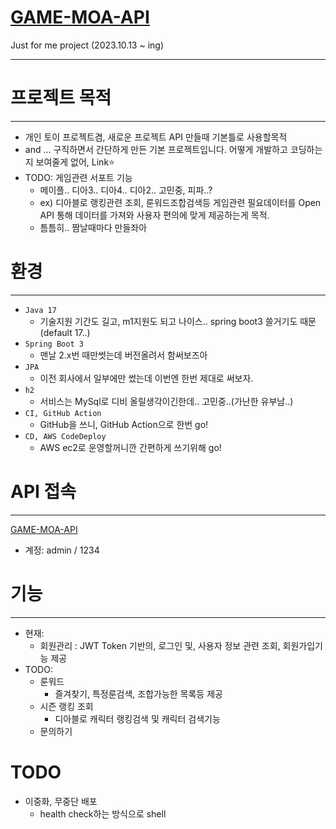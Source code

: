 # [GAME-MOA-API](http://ec2-52-79-151-30.ap-northeast-2.compute.amazonaws.com)
Just for me project (2023.10.13 ~ ing)
****

# 프로젝트 목적
****
- 개인 토이 프로젝트겸, 새로운 프로젝트 API 만들때 기본틀로 사용할목적
- and ... 구직하면서 간단하게 만든 기본 프로젝트입니다. 어떻게 개발하고 코딩하는지 보여줄게 없어, Link⭐️
- TODO: 게임관련 서포트 기능
  - 메이플.. 디아3.. 디아4.. 디아2.. 고민중, 피파..?
  - ex) 디아블로 랭킹관련 조회, 룬워드조합검색등 게임관련 필요데이터를 Open API 통해 데이터를 가져와 사용자 편의에 맞게 제공하는게 목적.
  - 틈틈히.. 짬날때마다 만들좌아

# 환경
****
- `Java 17` 
  - 기술지원 기간도 길고, m1지원도 되고 나이스.. spring boot3 쓸거기도 때문(default 17..)
- `Spring Boot 3`
  - 맨날 2.x번 때만썻는데 버전올려서 함써보즈아
- `JPA`
  - 이전 회사에서 일부에만 썼는데 이번엔 한번 제대로 써보자.
- `h2`
  - 서비스는 MySql로 디비 올릴생각이긴한데.. 고민중..(가난한 유부남..)
- `CI, GitHub Action`
  - GitHub을 쓰니, GitHub Action으로 한번 go!
- `CD, AWS CodeDeploy`
  - AWS ec2로 운영할꺼니깐 간편하게 쓰기위해 go!

# API 접속
****
[GAME-MOA-API](http://ec2-52-79-151-30.ap-northeast-2.compute.amazonaws.com)
- 계정: admin / 1234 

# 기능
****
- 현재: 
  - 회원관리 : JWT Token 기반의, 로그인 및, 사용자 정보 관련 조회, 회원가입기능 제공
- TODO:  
  - 룬워드
    - 즐겨찾기, 특정룬검색, 조합가능한 목록등 제공
  - 시즌 랭킹 조회
    - 디아블로 캐릭터 랭킹검색 및 캐릭터 검색기능 
  - 문의하기

# TODO
- 이중화, 무중단 배포
  - health check하는 방식으로 shell